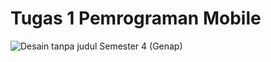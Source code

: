 # Tugas 1 Pemrograman Mobile

![Desain tanpa judul](https://github.com/10ilham/10ilham/assets/128197332/29788684-29e3-4d02-b3ad-4fe637ba3923)
Semester 4 (Genap)
